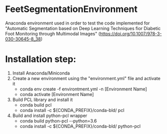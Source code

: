 # FeetSegmentationEnvironment
Anaconda environment used in order to test the code implemented for "Automatic Segmentation based on Deep Learning Techniques fior Diabetic Foot Monitoring through Multimodal Images" (https://doi.org/10.1007/978-3-030-30645-8_38)

# Installation step:
1. Install Anaconda/Miniconda
2. Create a new environment using the "environment.yml" file and activate it
    * conda env create -f environtment.yml -n [Environment Name]
    * conda activate [Environment Name]
3. Build PCL library and install it
    * conda build pcl 
    * conda install -c ${CONDA_PREFIX}/conda-bld/ pcl
4. Build and install python-pcl wrapper
    * conda build python-pcl --python=3.6
    * conda install -c ${CONDA_PREFIX}/conda-bld/ python-pcl
